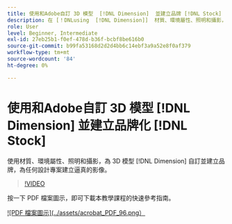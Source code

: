 ```yaml
---
title: 使用和Adobe自訂 3D 模型  [!DNL Dimension]  並建立品牌 [!DNL Stock]
description: 在 [！DNLusing  [!DNL Dimension]]  材質、環境屬性、照明和攝影，為任何設計專案建立逼真的影像
role: User
level: Beginner, Intermediate
exl-id: 27eb25b1-f0ef-478d-b36f-bcbf8be616b0
source-git-commit: b99fa53168d2d2d4bb6c14ebf3a9a52e8f0af379
workflow-type: tm+mt
source-wordcount: '84'
ht-degree: 0%

---
```


# 使用和Adobe自訂 3D 模型 [!DNL Dimension] 並建立品牌化 [!DNL Stock]

使用材質、環境屬性、照明和攝影，為 3D 模型 [!DNL Dimension] 自訂並建立品牌，為任何設計專案建立逼真的影像。

>[!VIDEO](https://video.tv.adobe.com/v/331005?hidetitle=true)

按一下 PDF 檔案圖示，即可下載本教學課程的快速參考指南。

[![PDF 檔案圖示](../assets/acrobat_PDF_96.png）](../quick-reference/SkiptheShootGettheShot.pdf)
